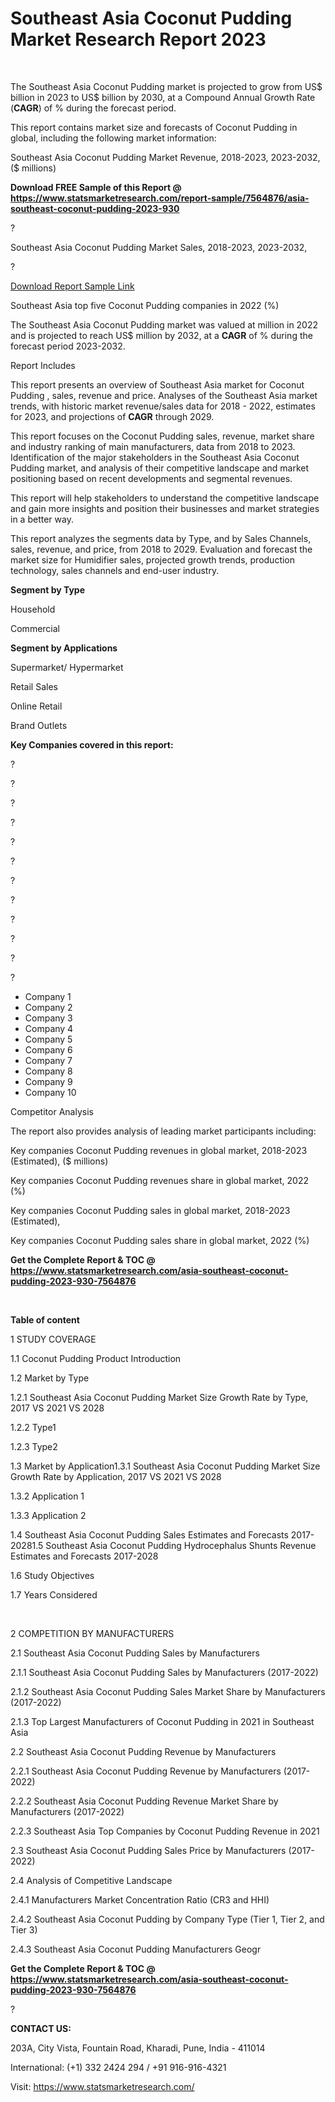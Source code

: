 <h1>Southeast Asia Coconut Pudding Market Research Report 2023</h1><br/><p>The Southeast Asia Coconut Pudding market is projected to grow from US$ billion in 2023 to US$ billion by 2030, at a Compound Annual Growth Rate (<strong>CAGR</strong>) of % during the forecast period.</p>
 
 
 
 <p>This report contains market size and forecasts of Coconut Pudding in global, including the following market information:</p>
 
 
 
 <p>Southeast Asia Coconut Pudding Market Revenue, 2018-2023, 2023-2032, ($ millions)</p>
 
 
 
 <div><b>Download FREE Sample of this Report @ <a href="https://www.statsmarketresearch.com/download-free-sample/7564876/asia-southeast-coconut-pudding-2023-930">https://www.statsmarketresearch.com/report-sample/7564876/asia-southeast-coconut-pudding-2023-930</a></b></div>
 
 
 
 <p>? </p>
 
 
 
 <p>Southeast Asia Coconut Pudding Market Sales, 2018-2023, 2023-2032,</p>
 
 
 
 <p>? </p>
 
 
 
 <p><a href="https://www.statsmarketresearch.com/download-free-sample/7564876/asia-southeast-coconut-pudding-2023-930">Download Report Sample Link</a></p>
 
 
 
 <p>Southeast Asia top five Coconut Pudding companies in 2022 (%)</p>
 
 
 
 <p>The Southeast Asia Coconut Pudding market was valued at million in 2022 and is projected to reach US$ million by 2032, at a <strong>CAGR</strong> of % during the forecast period 2023-2032.</p>
 
 
 
 <p>Report Includes</p>
 
 
 
 <p>This report presents an overview of Southeast Asia market for Coconut Pudding , sales, revenue and price. Analyses of the Southeast Asia market trends, with historic market revenue/sales data for 2018 - 2022, estimates for 2023, and projections of <strong>CAGR</strong> through 2029.</p>
 
 
 
 <p>This report focuses on the Coconut Pudding sales, revenue, market share and industry ranking of main manufacturers, data from 2018 to 2023. Identification of the major stakeholders in the Southeast Asia Coconut Pudding market, and analysis of their competitive landscape and market positioning based on recent developments and segmental revenues.</p>
 
 
 
 <p>This report will help stakeholders to understand the competitive landscape and gain more insights and position their businesses and market strategies in a better way.</p>
 
 
 
 <p>This report analyzes the segments data by Type, and by Sales Channels, sales, revenue, and price, from 2018 to 2029. Evaluation and forecast the market size for Humidifier sales, projected growth trends, production technology, sales channels and end-user industry.</p>
 
 
 
 <p><strong>Segment by Type</strong></p>
 
 
 
 <p>Household</p>
 
 
 
 <p>Commercial</p>
 
 
 
 <p><strong>Segment <strong><strong>by Applications</strong></strong></strong></p>
 
 
 
 <p>Supermarket/ Hypermarket</p>
 
 
 
 <p>Retail Sales</p>
 
 
 
 <p>Online Retail</p>
 
 
 
 <p>Brand Outlets</p>
 
 
 
 <p><strong>Key Companies covered in this report:</strong></p>
 
 
 
 <p>? </p>
 
 
 
 <p>? </p>
 
 
 
 <p>? </p>
 
 
 
 <p>? </p>
 
 
 
 <p>? </p>
 
 
 
 <p>? </p>
 
 
 
 <p>? </p>
 
 
 
 <p>? </p>
 
 
 
 <p>? </p>
 
 
 
 <p>? </p>
 
 
 
 <p>? </p>
 
 
 
 <p>? </p>
 
 
 
 <ul>
 
 <li>Company 1</li>
 
 <li>Company 2</li>
 
 <li>Company 3</li>
 
 <li>Company 4</li>
 
 <li>Company 5</li>
 
 <li>Company 6</li>
 
 <li>Company 7</li>
 
 <li>Company 8</li>
 
 <li>Company 9</li>
 
 <li>Company 10</li>
 
 </ul>
 
 
 
 <p>Competitor Analysis</p>
 
 
 
 <p>The report also provides analysis of leading market participants including:</p>
 
 
 
 <p>Key companies Coconut Pudding revenues in global market, 2018-2023 (Estimated), ($ millions)</p>
 
 
 
 <p>Key companies Coconut Pudding revenues share in global market, 2022 (%)</p>
 
 
 
 <p>Key companies Coconut Pudding sales in global market, 2018-2023 (Estimated),</p>
 
 
 
 <p>Key companies Coconut Pudding sales share in global market, 2022 (%)</p>
 
 
 
 <div><b>Get the Complete Report & TOC @ <a href="https://www.statsmarketresearch.com/asia-southeast-coconut-pudding-2023-930-7564876">https://www.statsmarketresearch.com/asia-southeast-coconut-pudding-2023-930-7564876</a></b></div>
 
 
 
 <p><br />
 
 <b>Table of content</b></p>
 
 
 
 <p>1 STUDY COVERAGE<br />
 
 1.1 Coconut Pudding Product Introduction<br />
 
 1.2 Market by Type<br />
 
 1.2.1 Southeast Asia Coconut Pudding Market Size Growth Rate by Type, 2017 VS 2021 VS 2028<br />
 
 1.2.2 Type1<br />
 
 1.2.3 Type2<br />
 
 1.3 Market by Application1.3.1 Southeast Asia Coconut Pudding Market Size Growth Rate by Application, 2017 VS 2021 VS 2028<br />
 
 1.3.2 Application 1<br />
 
 1.3.3 Application 2<br />
 
 1.4 Southeast Asia Coconut Pudding Sales Estimates and Forecasts 2017-20281.5 Southeast Asia Coconut Pudding Hydrocephalus Shunts Revenue Estimates and Forecasts 2017-2028<br />
 
 1.6 Study Objectives<br />
 
 1.7 Years Considered<br />
 
 <br />
 
 2 COMPETITION BY MANUFACTURERS<br />
 
 2.1 Southeast Asia Coconut Pudding Sales by Manufacturers<br />
 
 2.1.1 Southeast Asia Coconut Pudding Sales by Manufacturers (2017-2022)<br />
 
 2.1.2 Southeast Asia Coconut Pudding Sales Market Share by Manufacturers (2017-2022)<br />
 
 2.1.3 Top Largest Manufacturers of Coconut Pudding in 2021 in Southeast Asia<br />
 
 2.2 Southeast Asia Coconut Pudding Revenue by Manufacturers<br />
 
 2.2.1 Southeast Asia Coconut Pudding Revenue by Manufacturers (2017-2022)<br />
 
 2.2.2 Southeast Asia Coconut Pudding Revenue Market Share by Manufacturers (2017-2022)<br />
 
 2.2.3 Southeast Asia Top Companies by Coconut Pudding Revenue in 2021<br />
 
 2.3 Southeast Asia Coconut Pudding Sales Price by Manufacturers (2017-2022)<br />
 
 2.4 Analysis of Competitive Landscape<br />
 
 2.4.1 Manufacturers Market Concentration Ratio (CR3 and HHI)<br />
 
 2.4.2 Southeast Asia Coconut Pudding by Company Type (Tier 1, Tier 2, and Tier 3)<br />
 
 2.4.3 Southeast Asia Coconut Pudding Manufacturers Geogr</p>
 
 
 
 <div><b>Get the Complete Report & TOC @ <a href="https://www.statsmarketresearch.com/asia-southeast-coconut-pudding-2023-930-7564876">https://www.statsmarketresearch.com/asia-southeast-coconut-pudding-2023-930-7564876</a></b></div>
 
 
 
 <p>? </p>
 
 
 
 <p><b>CONTACT US:</b><br />
 
 203A, City Vista, Fountain Road, Kharadi, Pune, India - 411014<br />
 
 International: (+1) 332 2424 294 / +91 916-916-4321<br />
 
 Visit: <a href="https://www.statsmarketresearch.com/">https://www.statsmarketresearch.com/</a></p>